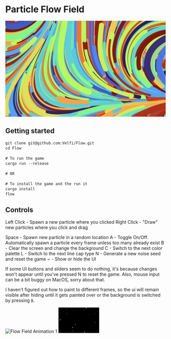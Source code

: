 # Particle Flow Field

![A rainbow-colored flow field](Preview.png)

## Getting started

```shell
git clone git@github.com:Velfi/Flow.git
cd Flow

# To run the game
cargo run --release

# OR

# To install the game and the run it
cargo install
flow
```

## Controls

Left Click  - Spawn a new particle where you clicked
Right Click - "Draw" new particles where you click and drag

Space       - Spawn new particle in a random location
A           - Toggle On/Off. Automatically spawn a particle every frame unless too many already exist
B           - Clear the screen and change the background
C           - Switch to the next color palette
L           - Switch to the next line cap type
N           - Generate a new noise seed and reset the game
~           - Show or hide the UI

If some UI buttons and sliders seem to do nothing, it's because changes won't appear until you've pressed N to reset the game.
Also, mouse input can be a bit buggy on MacOS, sorry about that.

I haven't figured out how to paint to different frames, so the ui will remain visible after hiding until it gets painted over or the background is switched by pressing `B`.

![Flow Field Animation 1](FlowFieldAnimation1.gif)
![Flow Field Animation 2](FlowFieldAnimation2.gif)
